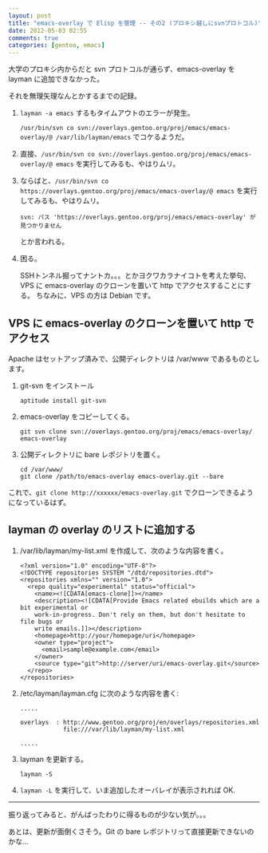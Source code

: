 ```yaml
---
layout: post
title: "emacs-overlay で Elisp を管理 -- その2 (プロキシ越しにsvnプロトコル)"
date: 2012-05-03 02:55
comments: true
categories: [gentoo, emacs]
---
```


大学のプロキシ内からだと svn プロトコルが通らず、emacs-overlay を layman に追加できなかった。

それを無理矢理なんとかするまでの記録。


1.  `layman -a emacs` するもタイムアウトのエラーが発生。

    `/usr/bin/svn co svn://overlays.gentoo.org/proj/emacs/emacs-overlay/@ /var/lib/layman/emacs` でコケるようだ。
	
2.  直接、`/usr/bin/svn co svn://overlays.gentoo.org/proj/emacs/emacs-overlay/@ emacs` を実行してみるも、やはりムリ。

3.  ならばと、`/usr/bin/svn co https://overlays.gentoo.org/proj/emacs/emacs-overlay/@ emacs` を実行してみるも、やはりムリ。

        svn: パス 'https://overlays.gentoo.org/proj/emacs/emacs-overlay' が見つかりません
		
    とか言われる。
	
4.  困る。

    SSHトンネル掘ってナントカ。。。とかヨクワカラナイコトを考えた挙句、VPS に emacs-overlay のクローンを置いて http でアクセスすることにする。
    ちなみに、VPS の方は Debian です。
	
VPS に emacs-overlay のクローンを置いて http でアクセス
------------

Apache はセットアップ済みで、公開ディレクトリは /var/www であるものとします。

1.  git-svn をインストール

        aptitude install git-svn
		
2.  emacs-overlay をコピーしてくる。

        git svn clone svn://overlays.gentoo.org/proj/emacs/emacs-overlay/ emacs-overlay
		
3.  公開ディレクトリに bare レポジトリを置く。

        cd /var/www/
		git clone /path/to/emacs-overlay emacs-overlay.git --bare

これで、`git clone http://xxxxxx/emacs-overlay.git` でクローンできるようになっているはず。


layman の overlay のリストに追加する
----------------

1.  /var/lib/layman/my-list.xml を作成して、次のような内容を書く。

        <?xml version="1.0" encoding="UTF-8"?>
        <!DOCTYPE repositories SYSTEM "/dtd/repositories.dtd">
        <repositories xmlns="" version="1.0">
          <repo quality="experimental" status="official">
            <name><![CDATA[emacs-clone]]></name>
            <description><![CDATA[Provide Emacs related ebuilds which are a bit experimental or
            work-in-progress. Don't rely on them, but don't hesitate to file bugs or
            write emails.]]></description>
            <homepage>http://your/homepage/uri</homepage>
            <owner type="project">
              <email>sample@example.com</email>
            </owner>
            <source type="git">http://server/uri/emacs-overlay.git</source>
          </repo>
        </repositories>
		
2.  /etc/layman/layman.cfg に次のような内容を書く:

        .....
		
        overlays  : http://www.gentoo.org/proj/en/overlays/repositories.xml
                    file:///var/lib/layman/my-list.xml
					
		.....
			

3.  layman を更新する。

        layman -S
		
4.  `layman -L` を実行して、いま追加したオーバレイが表示されれば OK.



----------

振り返ってみると、がんばったわりに得るものが少ない気が。。。


あとは、更新が面倒くさそう。Git の bare レポジトリって直接更新できないのかな...
